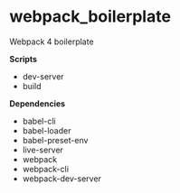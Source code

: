# webpack_boilerplate
Webpack 4 boilerplate

<b>Scripts</b>
* dev-server
* build

<b>Dependencies</b>
* babel-cli
* babel-loader
* babel-preset-env
* live-server
* webpack
* webpack-cli
* webpack-dev-server
